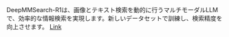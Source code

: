 DeepMMSearch-R1は、画像とテキスト検索を動的に行うマルチモーダルLLMで、効率的な情報検索を実現します。新しいデータセットで訓練し、検索精度を向上させます。
[Link](http://arxiv.org/abs/2510.12801v1)

